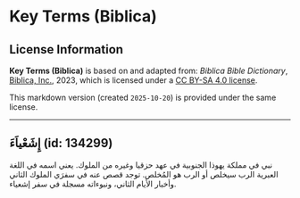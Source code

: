 # Key Terms (Biblica)

## License Information

**Key Terms (Biblica)** is based on and adapted from: _Biblica Bible Dictionary_, [Biblica, Inc.](https://www.biblica.com/), 2023, which is licensed under a [CC BY-SA 4.0 license](https://creativecommons.org/licenses/by-sa/4.0/legalcode.en).

This markdown version (created `2025-10-20`) is provided under the same license.



--------------------------------

## إِشَعْياَءَ (id: 134299)

نبي في مملكة يهوذا الجنوبية في عهد حزقيا وغيره من الملوك. يعني اسمه في اللغة العبرية الرب سيخلص أو الرب هو المُخلص. توجد قصص عنه في سفرَي الملوك الثاني وأخبار الأيام الثاني، ونبوءاته مسجلة في سفر إشعياء.


